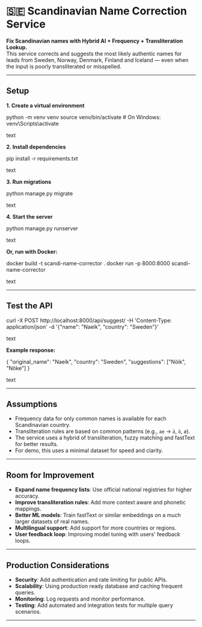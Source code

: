 # 🇸🇪 Scandinavian Name Correction Service

**Fix Scandinavian names with Hybrid AI + Frequency + Transliteration Lookup.**  
This service corrects and suggests the most likely authentic names for leads from Sweden, Norway, Denmark, Finland and Iceland — even when the input is poorly transliterated or misspelled.

---

## Setup

**1. Create a virtual environment**

python -m venv venv
source venv/bin/activate # On Windows: venv\Scripts\activate

text

**2. Install dependencies**

pip install -r requirements.txt

text

**3. Run migrations**

python manage.py migrate

text

**4. Start the server**

python manage.py runserver

text

**Or, run with Docker:**

docker build -t scandi-name-corrector .
docker run -p 8000:8000 scandi-name-corrector

text

---

## Test the API

curl -X POST http://localhost:8000/api/suggest/
-H 'Content-Type: application/json'
-d '{"name": "Naeik", "country": "Sweden"}'

text

**Example response:**

{
"original_name": "Naeik",
"country": "Sweden",
"suggestions": ["Nöik", "Nöke"]
}

text

---

## Assumptions

- Frequency data for only common names is available for each Scandinavian country.
- Transliteration rules are based on common patterns (e.g., `ae` → `ä`, `ö`, `æ`).
- The service uses a hybrid of transliteration, fuzzy matching and fastText for better results.
- For demo, this uses a minimal dataset for speed and clarity.

---

## Room for Improvement

- **Expand name frequency lists**: Use official national registries for higher accuracy.
- **Improve transliteration rules**: Add more context aware and phonetic mappings.
- **Better ML models**: Train fastText or similar embeddings on a much larger datasets of real names.
- **Multilingual support**: Add support for more countries or regions.
- **User feedback loop**: Improving model tuning with users' feedback loops.

---

## Production Considerations

- **Security**: Add authentication and rate limiting for public APIs.
- **Scalability**: Using production ready database and caching frequent queries.
- **Monitoring**: Log requests and monitor performance.
- **Testing**: Add automated and integration tests for multiple query scenarios.

---